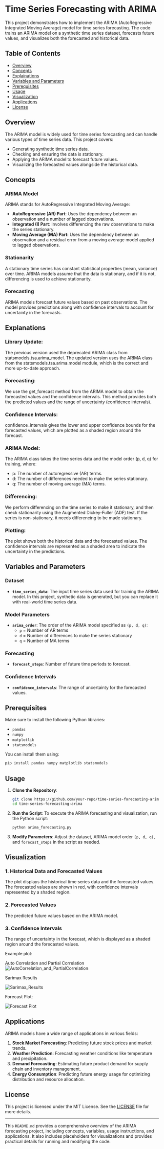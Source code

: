 # Time Series Forecasting with ARIMA

This project demonstrates how to implement the ARIMA (AutoRegressive Integrated Moving Average) model for time series forecasting. The code trains an ARIMA model on a synthetic time series dataset, forecasts future values, and visualizes both the forecasted and historical data.

## Table of Contents
- [Overview](#overview)
- [Concepts](#concepts)
- [Explainations](#explanations)
- [Variables and Parameters](#variables-and-parameters)
- [Prerequisites](#prerequisites)
- [Usage](#usage)
- [Visualization](#visualization)
- [Applications](#applications)
- [License](#license)

## Overview
The ARIMA model is widely used for time series forecasting and can handle various types of time series data. This project covers:
- Generating synthetic time series data.
- Checking and ensuring the data is stationary.
- Applying the ARIMA model to forecast future values.
- Visualizing the forecasted values alongside the historical data.

## Concepts

### ARIMA Model
ARIMA stands for AutoRegressive Integrated Moving Average:
- **AutoRegressive (AR) Part**: Uses the dependency between an observation and a number of lagged observations.
- **Integrated (I) Part**: Involves differencing the raw observations to make the series stationary.
- **Moving Average (MA) Part**: Uses the dependency between an observation and a residual error from a moving average model applied to lagged observations.

### Stationarity
A stationary time series has constant statistical properties (mean, variance) over time. ARIMA models assume that the data is stationary, and if it is not, differencing is used to achieve stationarity.

### Forecasting
ARIMA models forecast future values based on past observations. The model provides predictions along with confidence intervals to account for uncertainty in the forecasts.

## Explanations

### Library Update:
The previous version used the deprecated ARIMA class from statsmodels.tsa.arima_model. The updated version uses the ARIMA class from the statsmodels.tsa.arima.model module, which is the correct and more up-to-date approach.

### Forecasting:
We use the get_forecast method from the ARIMA model to obtain the forecasted values and the confidence intervals. This method provides both the predicted values and the range of uncertainty (confidence intervals).

### Confidence Intervals:
confidence_intervals gives the lower and upper confidence bounds for the forecasted values, which are plotted as a shaded region around the forecast.

### ARIMA Model:
The ARIMA class takes the time series data and the model order (p, d, q) for training, where:
  - p: The number of autoregressive (AR) terms.
  - d: The number of differences needed to make the series stationary.
  - q: The number of moving average (MA) terms.

### Differencing:
We perform differencing on the time series to make it stationary, and then check stationarity using the Augmented Dickey-Fuller (ADF) test. If the series is non-stationary, it needs differencing to be made stationary.

### Plotting:
The plot shows both the historical data and the forecasted values. The confidence intervals are represented as a shaded area to indicate the uncertainty in the predictions.

## Variables and Parameters

### Dataset
- **`time_series_data`**: The input time series data used for training the ARIMA model. In this project, synthetic data is generated, but you can replace it with real-world time series data.

### Model Parameters
- **`arima_order`**: The order of the ARIMA model specified as `(p, d, q)`:
  - `p` = Number of AR terms
  - `d` = Number of differences to make the series stationary
  - `q` = Number of MA terms

### Forecasting
- **`forecast_steps`**: Number of future time periods to forecast.

### Confidence Intervals
- **`confidence_intervals`**: The range of uncertainty for the forecasted values.

## Prerequisites
Make sure to install the following Python libraries:
- `pandas`
- `numpy`
- `matplotlib`
- `statsmodels`

You can install them using:
```bash
pip install pandas numpy matplotlib statsmodels
```

## Usage

1. **Clone the Repository**:
   ```bash
   git clone https://github.com/your-repo/time-series-forecasting-arima.git
   cd time-series-forecasting-arima
   ```

2. **Run the Script**:
   To execute the ARIMA forecasting and visualization, run the Python script:
   ```bash
   python arima_forecasting.py
   ```

3. **Modify Parameters**:
   Adjust the dataset, ARIMA model order `(p, d, q)`, and `forecast_steps` in the script as needed.

## Visualization

### 1. **Historical Data and Forecasted Values**
The plot displays the historical time series data and the forecasted values. The forecasted values are shown in red, with confidence intervals represented by a shaded region.

### 2. **Forecasted Values**
The predicted future values based on the ARIMA model.

### 3. **Confidence Intervals**
The range of uncertainty in the forecast, which is displayed as a shaded region around the forecasted values.

Example plot:

Auto Correlation and Partial Correlation
![AutoCorrelation_and_PartialCorrelation](https://github.com/AartiDashore/TimeSeriesForecastingWithARIMA/blob/main/Output1.png)

Sarimax Results

![Sarimax_Results](https://github.com/AartiDashore/TimeSeriesForecastingWithARIMA/blob/main/Sarimax_results.png)

Forecast Plot:

![Forecast Plot](https://github.com/AartiDashore/TimeSeriesForecastingWithARIMA/blob/main/Arima_output.png)

## Applications

ARIMA models have a wide range of applications in various fields:

1. **Stock Market Forecasting**: Predicting future stock prices and market trends.
2. **Weather Prediction**: Forecasting weather conditions like temperature and precipitation.
3. **Demand Forecasting**: Estimating future product demand for supply chain and inventory management.
4. **Energy Consumption**: Predicting future energy usage for optimizing distribution and resource allocation.

## License
This project is licensed under the MIT License. See the [LICENSE](LICENSE) file for more details.

---

This `README.md` provides a comprehensive overview of the ARIMA forecasting project, including concepts, variables, usage instructions, and applications. It also includes placeholders for visualizations and provides practical details for running and modifying the code.
